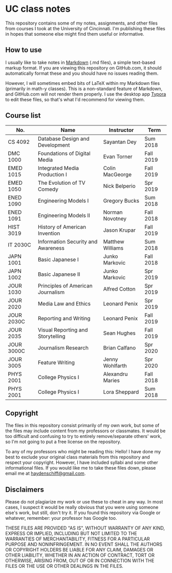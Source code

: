 # UC class notes
This repository contains some of my notes, assignments, and other files from courses I took at the University of Cincinnati. I'm publishing these files in hopes that someone else might find them useful or informative.

## How to use
I usually like to take notes in [Markdown](https://github.com/adam-p/markdown-here/wiki/Markdown-Cheatsheet) (.md files), a simple text-based markup format. If you are viewing this repository on GitHub.com, it should automatically format these and you should have no issues reading them.

However, I will sometimes embed bits of LaTeX within my Markdown files (primarily in math-y classes). This is a non-standard feature of Markdown, and GitHub.com will not render them properly. I use the desktop app [Typora](https://www.typora.io/) to edit these files, so that's what I'd recommend for viewing them.

## Course list

| No. | Name | Instructor | Term |
| --- | --- | --- | --- |
CS 4092 | Database Design and Development | Sayantan Dey | Sum 2018
DMC 1000 | Foundations of Digital Media | Evan Torner | Fall 2019
EMED 1015 | Integrated Media Production I | Colin MacGeorge | Fall 2019
EMED 1050 | The Evolution of TV Comedy | Nick Belperio | Spr 2019
ENED 1090 | Engineering Models I | Gregory Bucks | Sum 2018
ENED 1091 | Engineering Models II | Norman Novotney | Fall 2018
HIST 3019 | History of American Invention | Jason Krupar | Fall 2019
IT 2030C | Information Security and Awareness | Matthew Williams | Sum 2018
JAPN 1001 | Basic Japanese I | Junko Markovic | Fall 2018
JAPN 1002 | Basic Japanese II | Junko Markovic | Spr 2019
JOUR 1030 | Principles of American Journalism | Alfred Cotton | Spr 2019
JOUR 2020 | Media Law and Ethics | Leonard Penix | Spr 2019
JOUR 2030C | Reporting and Writing | Leonard Penix | Fall 2019
JOUR 2035 | Visual Reporting and Storytelling | Sean Hughes | Fall 2019
JOUR 3000C | Journalism Research | Brian Calfano | Spr 2020
JOUR 3005 | Feature Writing | Jenny Wohlfarth | Spr 2020
PHYS 2001 | College Physics I | Alexandru Maries | Fall 2018
PHYS 2001 | College Physics I | Lora Sheppard | Sum 2018

## Copyright
The files in this repository consist primarily of my own work, but some of the files may include content from my professors or classmates. It would be too difficult and confusing to try to entirely remove/separate others' work, so I'm not going to put a free license on the repository.

To any of my professors who might be reading this: Hello! I have done my best to exclude your original class materials from this repository and respect your copyright. However, I have included syllabi and some other informational files. If you would like me to take these files down, please email me at [haydenschiff@gmail.com](mailto:haydenschiff@gmail.com).

## Disclaimers
Please do not plagiarize my work or use these to cheat in any way. In most cases, I suspect it would be really obvious that you were using someone else's work, but still, don't try it. If you found this repository via Google or whatever, remember: your professor has Google too.

THESE FILES ARE PROVIDED "AS IS", WITHOUT WARRANTY OF ANY KIND,
EXPRESS OR IMPLIED, INCLUDING BUT NOT LIMITED TO THE WARRANTIES OF
MERCHANTABILITY, FITNESS FOR A PARTICULAR PURPOSE AND
NONINFRINGEMENT. IN NO EVENT SHALL THE AUTHORS OR COPYRIGHT HOLDERS BE
LIABLE FOR ANY CLAIM, DAMAGES OR OTHER LIABILITY, WHETHER IN AN ACTION
OF CONTRACT, TORT OR OTHERWISE, ARISING FROM, OUT OF OR IN CONNECTION
WITH THE FILES OR THE USE OR OTHER DEALINGS IN THE FILES.
